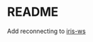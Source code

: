 # README #

Add reconnecting to [iris-ws](https://raw.githubusercontent.com/kataras/go-websocket/master/client.ts)

